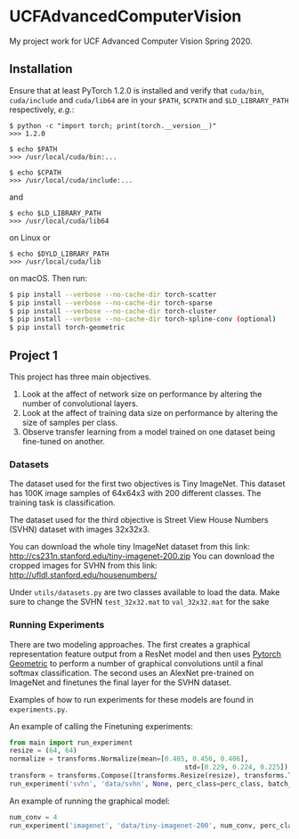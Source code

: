# UCFAdvancedComputerVision
My project work for UCF Advanced Computer Vision Spring 2020.

## Installation
Ensure that at least PyTorch 1.2.0 is installed and verify that `cuda/bin`, `cuda/include` and `cuda/lib64` are in your `$PATH`, `$CPATH` and `$LD_LIBRARY_PATH` respectively, *e.g.*:

```
$ python -c "import torch; print(torch.__version__)"
>>> 1.2.0

$ echo $PATH
>>> /usr/local/cuda/bin:...

$ echo $CPATH
>>> /usr/local/cuda/include:...
```
and
```
$ echo $LD_LIBRARY_PATH
>>> /usr/local/cuda/lib64
```
on Linux or
```
$ echo $DYLD_LIBRARY_PATH
>>> /usr/local/cuda/lib
```
on macOS.
Then run:

```sh
$ pip install --verbose --no-cache-dir torch-scatter
$ pip install --verbose --no-cache-dir torch-sparse
$ pip install --verbose --no-cache-dir torch-cluster
$ pip install --verbose --no-cache-dir torch-spline-conv (optional)
$ pip install torch-geometric
```

## Project 1
This project has three main objectives. 

1. Look at the affect of network size on performance by altering the number of convolutional layers. 
2. Look at the affect of training data size on performance by altering the size of samples per class. 
3. Observe transfer learning from a model trained on one dataset being fine-tuned on another. 

### Datasets
The dataset used for the first two objectives is Tiny ImageNet. This dataset has 100K image samples of 64x64x3 with 200 different
classes. The training task is classification.  

The dataset used for the third objective is Street View House Numbers (SVHN) dataset with images 32x32x3.

You can download the whole tiny ImageNet dataset from this link: ​ http://cs231n.stanford.edu/tiny-imagenet-200.zip
You can download the cropped images for SVHN from this link: ​ http://ufldl.stanford.edu/housenumbers/​

Under `utils/datasets.py` are two classes available to load the data. Make sure to change the SVHN `test_32x32.mat` to `val_32x32.mat` for the sake


### Running Experiments
There are two modeling approaches. The first creates a graphical representation feature output from a ResNet model and then uses [Pytorch Geometric](https://github.com/rusty1s/pytorch_geometric/blob/master/README.md) to perform a number of graphical convolutions until a final softmax classification. The second uses an AlexNet pre-trained on ImageNet and finetunes the final layer for the SVHN dataset.

Examples of how to run experiments for these models are found in `experiments.py`.

An example of calling the Finetuning experiments:

```python
from main import run_experiment
resize = (64, 64)
normalize = transforms.Normalize(mean=[0.485, 0.456, 0.406],
                                            std=[0.229, 0.224, 0.225])
transform = transforms.Compose([transforms.Resize(resize), transforms.ToTensor(), normalize]) 
run_experiment('svhn', 'data/svhn', None, perc_class=perc_class, batch_size=128, epochs=50, num_classes=10, train=True, fine_tune=True, transform=transform)
```
An example of running the graphical model:

```python
num_conv = 4
run_experiment('imagenet', 'data/tiny-imagenet-200', num_conv, perc_class=100, batch_size=128, epochs=10, num_classes=200, train=True)
```